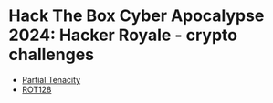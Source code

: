 # Hack The Box Cyber Apocalypse 2024: Hacker Royale - crypto challenges

- [Partial Tenacity](Partial-Tenacity)
- [ROT128](ROT128)